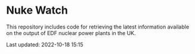 # Nuke Watch

This repository includes code for retrieving the latest information available on the output of EDF nuclear power plants in the UK.

Last updated: 2022-10-18 15:15